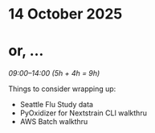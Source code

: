# 14 October 2025
# or, …

_09:00–14:00 (5h + 4h = 9h)_  

Things to consider wrapping up:

- Seattle Flu Study data
- PyOxidizer for Nextstrain CLI walkthru
- AWS Batch walkthru
